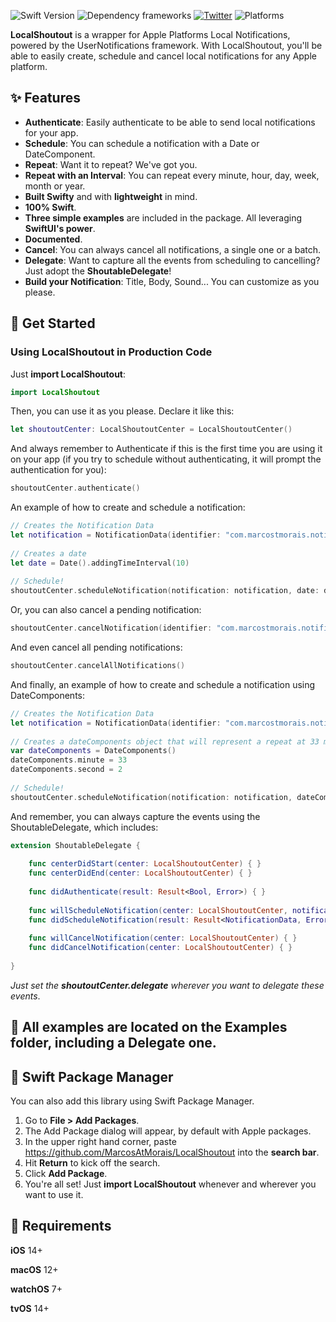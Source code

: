 ![Swift Version](https://img.shields.io/badge/Swift-5.5-F16D39.svg?style=flat) ![Dependency frameworks](https://img.shields.io/badge/Supports-_Swift_Package_Manager-F16D39.svg?style=flat) [![Twitter](https://img.shields.io/badge/twitter-@marcostmorais-blue.svg?style=flat)](https://twitter.com/marcostmorais) ![Platforms](https://img.shields.io/badge/platforms-iOS%20%7C%20macOS%20%7C%20watchOS%20%7C%20tvOS%20%7C%20iPadOS-blue)

**LocalShoutout** is a wrapper for Apple Platforms Local Notifications, powered by the UserNotifications framework. With LocalShoutout, you'll be able to easily create, schedule and cancel local notifications for any Apple platform.

## ✨ Features

- **Authenticate**: Easily authenticate to be able to send local notifications for your app.
- **Schedule**: You can schedule a notification with a Date or DateComponent.
- **Repeat**: Want it to repeat? We've got you.
- **Repeat with an Interval**: You can repeat every minute, hour, day, week, month or year.
- **Built Swifty** and with **lightweight** in mind.
- **100% Swift**.
- **Three simple examples** are included in the package. All leveraging **SwiftUI's power**.
- **Documented**.
- **Cancel**: You can always cancel all notifications, a single one or a batch.
- **Delegate**: Want to capture all the events from scheduling to cancelling? Just adopt the **ShoutableDelegate**!
- **Build your Notification**: Title, Body, Sound... You can customize as you please.

## 🚀 Get Started

### Using LocalShoutout in Production Code
Just **import LocalShoutout**:

```swift
import LocalShoutout
```

Then, you can use it as you please. Declare it like this:

```swift
let shoutoutCenter: LocalShoutoutCenter = LocalShoutoutCenter()
```

And always remember to Authenticate if this is the first time you are using it on your app (if you try to schedule without authenticating, it will prompt the authentication for you):
```swift
shoutoutCenter.authenticate()
```

An example of how to create and schedule a notification:
```swift
// Creates the Notification Data
let notification = NotificationData(identifier: "com.marcostmorais.notifications.tenSecondsFromNow", title: "Let's Go!", body: "This is a notification")
        
// Creates a date
let date = Date().addingTimeInterval(10)
        
// Schedule!
shoutoutCenter.scheduleNotification(notification: notification, date: date, repeats: false)
```

Or, you can also cancel a pending notification:


```swift
shoutoutCenter.cancelNotification(identifier: "com.marcostmorais.notifications.tenSecondsFromNow")
```

And even cancel all pending notifications:


```swift
shoutoutCenter.cancelAllNotifications()
```

And finally, an example of how to create and schedule a notification using DateComponents:
```swift
// Creates the Notification Data
let notification = NotificationData(identifier: "com.marcostmorais.notifications.test", title: "Let's Go!", body: "This is a notification")
        
// Creates a dateComponents object that will represent a repeat at 33 minutes and 2 seconds every hour
var dateComponents = DateComponents()
dateComponents.minute = 33
dateComponents.second = 2
    
// Schedule!
shoutoutCenter.scheduleNotification(notification: notification, dateComponents: dateComponents, repeats: true, repeatInterval: .hour)
```

And remember, you can always capture the events using the ShoutableDelegate, which includes:

```swift
extension ShoutableDelegate {
    
    func centerDidStart(center: LocalShoutoutCenter) { }
    func centerDidEnd(center: LocalShoutoutCenter) { }
    
    func didAuthenticate(result: Result<Bool, Error>) { }
    
    func willScheduleNotification(center: LocalShoutoutCenter, notification: NotificationData) { }
    func didScheduleNotification(result: Result<NotificationData, Error>) { }
    
    func willCancelNotification(center: LocalShoutoutCenter) { }
    func didCancelNotification(center: LocalShoutoutCenter) { }
    
}
```
*Just set the **shoutoutCenter.delegate** wherever you want to delegate these events*.

## 📲 All examples are located on the Examples folder, including a Delegate one.

## 🔨 Swift Package Manager

You can also add this library using Swift Package Manager.

1. Go to **File > Add Packages**.
2. The Add Package dialog will appear, by default with Apple packages.
3. In the upper right hand corner, paste https://github.com/MarcosAtMorais/LocalShoutout into the **search bar**.
4. Hit **Return** to kick off the search.
5. Click **Add Package**.
6. You're all set! Just **import LocalShoutout** whenever and wherever you want to use it.

## 🌟 Requirements

**iOS** 14+

**macOS** 12+

**watchOS** 7+

**tvOS** 14+
